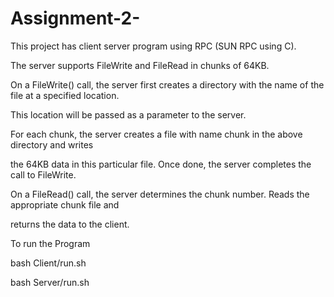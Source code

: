 Assignment-2-
=============

This project has client server program using RPC (SUN RPC using C).



The server supports FileWrite and FileRead in chunks of 64KB.


On a FileWrite() call, the server first creates a directory with the name of the file at a specified location.


This location will be passed as a parameter to the server.


For each chunk, the server creates a file with name chunk<chunkNum> in the above directory and writes


the 64KB data in this particular file. Once done, the server completes the call to FileWrite.


On a FileRead() call, the server determines the chunk number. Reads the appropriate chunk file and


returns the data to the client.


To run the Program


bash Client/run.sh <Filename> <IP of server> <Port of rmiregistry>


bash Server/run.sh  <Port of rmiregistry>


